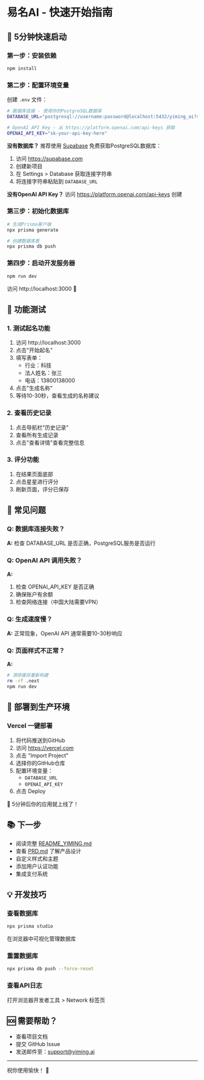 # 易名AI - 快速开始指南

## 🎯 5分钟快速启动

### 第一步：安装依赖

```bash
npm install
```

### 第二步：配置环境变量

创建 `.env` 文件：

```bash
# 数据库连接 - 使用你的PostgreSQL数据库
DATABASE_URL="postgresql://username:password@localhost:5432/yiming_ai?schema=public"

# OpenAI API Key - 从 https://platform.openai.com/api-keys 获取
OPENAI_API_KEY="sk-your-api-key-here"
```

**没有数据库？** 推荐使用 [Supabase](https://supabase.com) 免费获取PostgreSQL数据库：
1. 访问 https://supabase.com
2. 创建新项目
3. 在 Settings > Database 获取连接字符串
4. 将连接字符串粘贴到 `DATABASE_URL`

**没有OpenAI API Key？** 访问 https://platform.openai.com/api-keys 创建

### 第三步：初始化数据库

```bash
# 生成Prisma客户端
npx prisma generate

# 创建数据库表
npx prisma db push
```

### 第四步：启动开发服务器

```bash
npm run dev
```

访问 http://localhost:3000 🎉

## 📱 功能测试

### 1. 测试起名功能
1. 访问 http://localhost:3000
2. 点击"开始起名"
3. 填写表单：
   - 行业：科技
   - 法人姓名：张三
   - 电话：13800138000
4. 点击"生成名称"
5. 等待10-30秒，查看生成的名称建议

### 2. 查看历史记录
1. 点击导航栏"历史记录"
2. 查看所有生成记录
3. 点击"查看详情"查看完整信息

### 3. 评分功能
1. 在结果页面底部
2. 点击星星进行评分
3. 刷新页面，评分已保存

## 🔧 常见问题

### Q: 数据库连接失败？
**A:** 检查 DATABASE_URL 是否正确，PostgreSQL服务是否运行

### Q: OpenAI API 调用失败？
**A:** 
1. 检查 OPENAI_API_KEY 是否正确
2. 确保账户有余额
3. 检查网络连接（中国大陆需要VPN）

### Q: 生成速度慢？
**A:** 正常现象，OpenAI API 通常需要10-30秒响应

### Q: 页面样式不正常？
**A:** 
```bash
# 清除缓存重新构建
rm -rf .next
npm run dev
```

## 🚀 部署到生产环境

### Vercel 一键部署

1. 将代码推送到GitHub
2. 访问 https://vercel.com
3. 点击 "Import Project"
4. 选择你的GitHub仓库
5. 配置环境变量：
   - `DATABASE_URL`
   - `OPENAI_API_KEY`
6. 点击 Deploy

🎊 5分钟后你的应用就上线了！

## 📚 下一步

- 阅读完整 [README_YIMING.md](./README_YIMING.md)
- 查看 [PRD.md](./PRD.md) 了解产品设计
- 自定义样式和主题
- 添加用户认证功能
- 集成支付系统

## 💡 开发技巧

### 查看数据库
```bash
npx prisma studio
```
在浏览器中可视化管理数据库

### 重置数据库
```bash
npx prisma db push --force-reset
```

### 查看API日志
打开浏览器开发者工具 > Network 标签页

## 🆘 需要帮助？

- 查看项目文档
- 提交 GitHub Issue
- 发送邮件至：support@yiming.ai

---

祝你使用愉快！ 🎉

